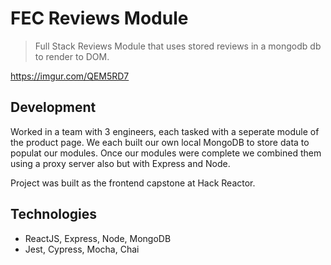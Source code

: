 # FEC Reviews Module

> Full Stack Reviews Module that uses stored reviews in a mongodb db to render to DOM.

https://imgur.com/QEM5RD7

## Development

Worked in a team with 3 engineers, each tasked with a seperate module of the product page. We each built our own local MongoDB to store data to populat our modules. Once our modules were complete we combined them using a proxy server also but with Express and Node.

Project was built as the frontend capstone at Hack Reactor.

## Technologies

- ReactJS, Express, Node, MongoDB
- Jest, Cypress, Mocha, Chai

